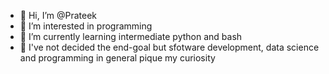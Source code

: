 - 👋 Hi, I’m @Prateek
- 👀 I’m interested in programming
- 🌱 I’m currently learning intermediate python and bash
- 💞️ I've not decided the end-goal but sfotware development, data science and programming in general pique my curiosity

<!---
Prateek1410/Prateek1410 is a ✨ special ✨ repository because its `README.md` (this file) appears on your GitHub profile.
You can click the Preview link to take a look at your changes.
--->
